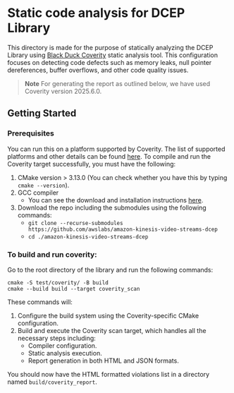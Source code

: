 # Static code analysis for DCEP Library
This directory is made for the purpose of statically analyzing the DCEP Library using
[Black Duck Coverity](https://www.blackduck.com/static-analysis-tools-sast/coverity.html) static analysis tool.
This configuration focuses on detecting code defects such as memory leaks, null pointer dereferences,
buffer overflows, and other code quality issues.

> **Note**
For generating the report as outlined below, we have used Coverity version 2025.6.0.

## Getting Started
### Prerequisites
You can run this on a platform supported by Coverity. The list of supported platforms and other details can be found [here](https://documentation.blackduck.com/bundle/coverity-docs/page/deploy-install-guide/topics/supported_platforms_for_coverity_analysis.html).
To compile and run the Coverity target successfully, you must have the following:

1. CMake version > 3.13.0 (You can check whether you have this by typing `cmake --version`).
2. GCC compiler
    - You can see the download and installation instructions [here](https://gcc.gnu.org/install/).
3. Download the repo including the submodules using the following commands:
    - `git clone --recurse-submodules https://github.com/awslabs/amazon-kinesis-video-streams-dcep`
    - `cd ./amazon-kinesis-video-streams-dcep`

### To build and run coverity:
Go to the root directory of the library and run the following commands:
~~~
cmake -S test/coverity/ -B build
cmake --build build --target coverity_scan
~~~

These commands will:
1. Configure the build system using the Coverity-specific CMake configuration.
2. Build and execute the Coverity scan target, which handles all the necessary steps including:
   - Compiler configuration.
   - Static analysis execution.
   - Report generation in both HTML and JSON formats.

You should now have the HTML formatted violations list in a directory named `build/coverity_report`.
